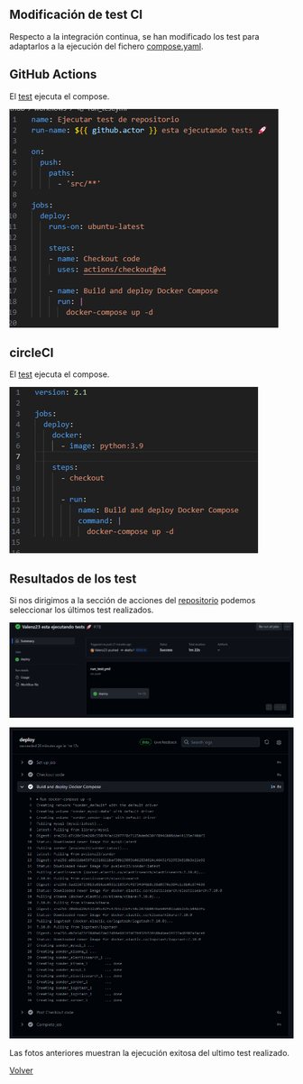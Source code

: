 ## Modificación de test CI

Respecto a la integración continua, se han modificado los test para adaptarlos a la ejecución del fichero [compose.yaml](../../compose.yaml).

## GitHub Actions

El [test](../../.github/workflows/run_test.yml) ejecuta el compose.

![ci1](img/ci/ci1.png)

## circleCI

El [test](../../.circleci/config.yml) ejecuta el compose.

![ci2](img/ci/ci2.png)

## Resultados de los test

Si nos dirigimos a la sección de acciones del [repositorio](https://github.com/Valenz23/Sonder/actions) podemos seleccionar los últimos test realizados.

![ci3](img/ci/ci3.png)

![ci4](img/ci/ci4.png)

Las fotos anteriores muestran la ejecución exitosa del ultimo test realizado.

[Volver](README.md)